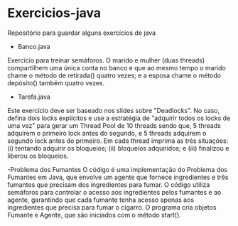 # Exercicios-java
Repositório para guardar alguns exercícios de java

- Banco.java

Exercício para treinar semáforos. O marido e mulher (duas threads) compartilhem uma única conta no banco e que ao mesmo tempo o marido chame o método de retirada() quatro vezes; e a esposa chame o método depósito() também quatro vezes.

- Tarefa.java

Este exercício deve ser baseado nos slides sobre "Deadlocks". No caso, defina dois locks explícitos e use a estratégia de "adquirir todos os locks de uma vez" para gerar um Thread Pool de 10 threads sendo que, 5 threads adquirem o primeiro lock antes do segundo, e 5 threads adquirem o segundo lock antes do primeiro. Em cada thread imprima as três situações: (i) tentando adquirir os bloqueios; (ii) bloqueios adquiridos; e (iii) finalizou e liberou os bloqueios.

-Problema dos Fumantes
O código é uma implementação do Problema dos Fumantes em Java, que envolve um agente que fornece ingredientes e três fumantes que precisam dos ingredientes para fumar. O código utiliza semáforos para controlar o acesso aos ingredientes pelos fumantes e ao agente, garantindo que cada fumante tenha acesso apenas aos ingredientes que precisa para fumar o cigarro. O programa cria objetos Fumante e Agente, que são iniciados com o método start().
